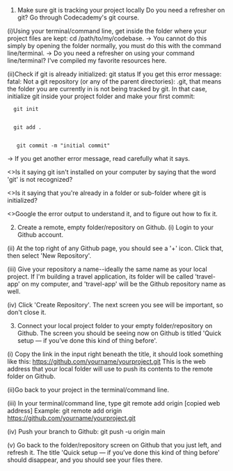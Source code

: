 1. Make sure git is tracking your project locally
Do you need a refresher on git? Go through Codecademy's git course.

(i)Using your terminal/command line, get inside the folder where your project files are kept: cd /path/to/my/codebase. → You cannot do this simply by opening the folder normally, you must do this with the command line/terminal.
→ Do you need a refresher on using your command line/terminal? I've compiled my favorite resources here.

(ii)Check if git is already initialized: git status
If you get this error message: fatal: Not a git repository (or any of the parent directories): .git, that means the folder you are currently in is not being tracked by git. In that case, initialize git inside your project folder and make your first commit:

      git init
  
  
      git add .
  
  
       git commit -m "initial commit"
  
  
→ If you get another error message, read carefully what it says.

  <>Is it saying git isn't installed on your computer by saying that the word 'git' is not recognized?
  
  <>Is it saying that you're already in a folder or sub-folder where git is initialized?
  
  <>Google the error output to understand it, and to figure out how to fix it.


2. Create a remote, empty folder/repository on Github.
 (i) Login to your Github account.

 (ii) At the top right of any Github page, you should see a '+' icon. Click that, then select 'New Repository'.

 (iii) Give your repository a name--ideally the same name as your local project. If I'm building a travel application, its folder will be called 'travel-app' on my computer, and 'travel-app' will be the Github repository name as well.

 (iv) Click 'Create Repository'. The next screen you see will be important, so don't close it.

3. Connect your local project folder to your empty folder/repository on Github.
The screen you should be seeing now on Github is titled 'Quick setup — if you’ve done this kind of thing before'.

 (i) Copy the link in the input right beneath the title, it should look something like this: https://github.com/yourname/yourproject.git
This is the web address that your local folder will use to push its contents to the remote folder on Github.

 (ii)Go back to your project in the terminal/command line.

 (iii) In your terminal/command line, type git remote add origin [copied web address] Example: git remote add origin https://github.com/yourname/yourproject.git

 (iv) Push your branch to Github: git push -u origin main

 (v) Go back to the folder/repository screen on Github that you just left, and refresh it. The title 'Quick setup — if you’ve done this kind of thing before' should disappear, and you should see your files there.
